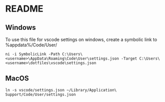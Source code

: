# README

## Windows

To use this file for vscode settings on windows, create a symbolic link to %appdata%/Code/User/

```
ni -i SymbolicLink -Path C:\Users\<username>\AppData\Roaming\Code\User\settings.json -Target C:\Users\<username>\dotfiles\vscode\settings.json
```

## MacOS

```
ln -s vscode/settings.json ~/Library/Application\ Support/Code/User/settings.json
```
